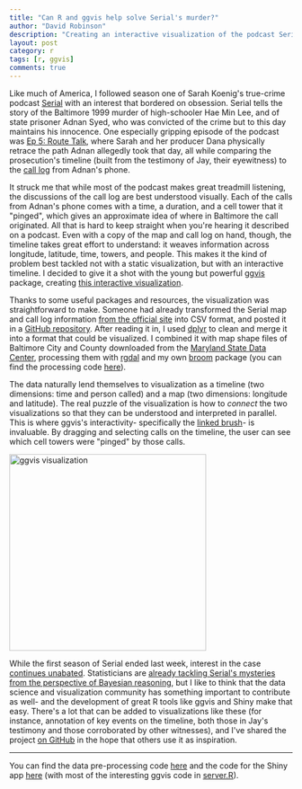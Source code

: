 ```yaml
---
title: "Can R and ggvis help solve Serial's murder?"
author: "David Robinson"
description: "Creating an interactive visualization of the podcast Serial's infamous 'call log,' using ggvis."
layout: post
category: r
tags: [r, ggvis]
comments: true
---
```


Like much of America, I followed season one of Sarah Koenig's true-crime podcast [Serial](http://serialpodcast.org/) with an interest that bordered on obsession. Serial tells the story of the Baltimore 1999 murder of high-schooler Hae Min Lee, and of state prisoner Adnan Syed, who was convicted of the crime but to this day maintains his innocence. One especially gripping episode of the podcast was [Ep 5: Route Talk](http://serialpodcast.org/season-one/5/route-talk), where Sarah and her producer Dana physically retrace the path Adnan allegedly took that day, all while comparing the prosecution's timeline (built from the testimony of Jay, their eyewitness) to the [call log](http://serialpodcast.org/posts/2014/10/maps-and-logs) from Adnan's phone. 

It struck me that while most of the podcast makes great treadmill listening, the discussions of the call log are best understood visually. Each of the calls from Adnan's phone comes with a time, a duration, and a cell tower that it "pinged", which gives an approximate idea of where in Baltimore the call originated. All that is hard to keep straight when you're hearing it described on a podcast. Even with a copy of the map and call log on hand, though, the timeline takes great effort to understand: it weaves information across longitude, latitude, time, towers, and people. This makes it the kind of problem best tackled not with a static visualization, but with an interactive timeline. I decided to give it a shot with the young but powerful [ggvis](https://github.com/rstudio/ggvis) package, creating [this interactive visualization](https://dgrtwo.shinyapps.io/serialApp/).

Thanks to some useful packages and resources, the visualization was straightforward to make. Someone had already transformed the Serial map and call log information [from the official site](http://serialpodcast.org/posts/2014/10/maps-and-logs) into CSV format, and posted it in a [GitHub repository](https://github.com/thmcmahon/serial_podcast_data). After reading it in, I used [dplyr](https://github.com/hadley/dplyr) to clean and merge it into a format that could be visualized. I combined it with map shape files of Baltimore City and County downloaded from the [Maryland State Data Center](http://www.mdp.state.md.us/MSDC/Zipcode_map/2012/zip12idx.shtml), processing them with [rgdal](http://cran.r-project.org/web/packages/rgdal/index.html) and my own [broom](https://github.com/dgrtwo/broom) package (you can find the processing code [here](https://github.com/dgrtwo/serial-ggvis/blob/master/serial-preprocessing.Rmd)).

The data naturally lend themselves to visualization as a timeline (two dimensions: time and person called) and a map (two dimensions: longitude and latitude). The real puzzle of the visualization is how to *connect* the two visualizations so that they can be understood and interpreted in parallel. This is where ggvis's interactivity- specifically the [linked brush](https://github.com/rstudio/ggvis/blob/master/demo/rmarkdown/linked_brush.Rmd)- is invaluable. By dragging and selecting calls on the timeline, the user can see which cell towers were "pinged" by those calls.

<a href="https://dgrtwo.shinyapps.io/serialApp/">
    <img alt="ggvis visualization" src="https://www.dropbox.com/s/wl98vs2fmli36xj/shiny_example.png?dl=1" width = "350px"/>
</a>

While the first season of Serial ended last week, interest in the case [continues unabated](http://www.reddit.com/r/serialpodcast/). Statisticians are [already tackling Serial's mysteries from the perspective of Bayesian reasoning](http://fivethirtyeight.com/features/the-superfans-using-stats-to-get-to-the-bottom-of-serial/), but I like to think that the data science and visualization community has something important to contribute as well- and the development of great R tools like ggvis and Shiny make that easy. There's a lot that can be added to visualizations like these (for instance, annotation of key events on the timeline, both those in Jay's testimony and those corroborated by other witnesses), and I've shared the project [on GitHub](https://github.com/dgrtwo/serial-ggvis) in the hope that others use it as inspiration.

-----------

You can find the data pre-processing code [here](https://github.com/dgrtwo/serial-ggvis/blob/master/serial-preprocessing.Rmd) and the code for the Shiny app [here](https://github.com/dgrtwo/serial-ggvis/tree/master/serialApp) (with most of the interesting ggvis code in [server.R](https://github.com/dgrtwo/serial-ggvis/blob/master/serialApp/server.R)).
